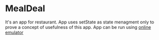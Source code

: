 # MealDeal

It's an app for restaurant. App uses setState as state menagment only to prove a concept of usefulness of this app. App can be run using [online emulator](https://appetize.io/app/p2nai6gpc32lk4wum2daeqheoe?device=pixel4&osVersion=11.0&scale=75) 